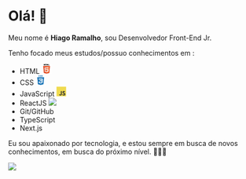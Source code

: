 
# Olá! 🤟

Meu nome é **Hiago Ramalho**, sou Desenvolvedor Front-End Jr.

Tenho focado meus estudos/possuo conhecimentos em :
  - HTML  <img src="https://raw.githubusercontent.com/devicons/devicon/master/icons/html5/html5-original-wordmark.svg" width="20" /> 
  - CSS  <img src="https://raw.githubusercontent.com/devicons/devicon/master/icons/css3/css3-plain-wordmark.svg" width="20" />
  - JavaScript  <img src="https://raw.githubusercontent.com/devicons/devicon/master/icons/javascript/javascript-original.svg" width="20" />
  - ReactJS  <img src="https://i.ibb.co/4RHMmLQ/react.png" width="20"/>
  - Git/GitHub
  - TypeScript
  - Next.js

Eu sou apaixonado por tecnologia, e estou sempre em busca de novos conhecimentos, em busca do próximo nível. 👨‍💻🚀

<a href="https://www.linkedin.com/in/hiago-ramalho/" target="_blank">
  <img src="https://img.shields.io/badge/LinkedIn-0077B5?style=for-the-badge&logo=linkedin&logoColor=white" />
<!-- </a>

##

<div>
  <a href="https://github.com/anuraghazra/github-readme-stats">
    <img height="180em" src="https://github-readme-stats.vercel.app/api?username=hiago-ramalho&theme=dracula" />
  </a>
  <a href="https://github.com/anuraghazra/convoychat">
    <img height="180em" src="https://github-readme-stats.vercel.app/api/top-langs/?username=hiago-ramalho&layout=compact&theme=dracula" />
  </a>
</div> -->

